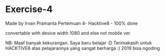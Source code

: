 # Exercise-4
Made by Irvan Pramanta
Pertemuan 4- Hacktive8 - 100% done

convertable with device width 1080 and else
not mobile ver

NB: Maaf banyak kekurangan. Saya baru belajar :D
Terimakasih untuk HACKTIVE8 atas pelajarannya yang sangat berharga :)
2019 bisa ngoding

